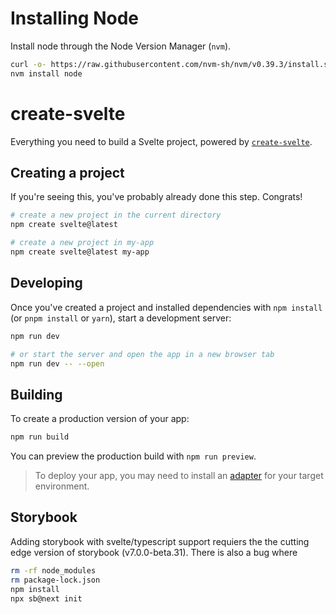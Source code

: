 # Installing Node

Install node through the Node Version Manager (`nvm`).

```bash
curl -o- https://raw.githubusercontent.com/nvm-sh/nvm/v0.39.3/install.sh | bash
nvm install node
```

# create-svelte

Everything you need to build a Svelte project, powered by [`create-svelte`](https://github.com/sveltejs/kit/tree/master/packages/create-svelte).

## Creating a project

If you're seeing this, you've probably already done this step. Congrats!

```bash
# create a new project in the current directory
npm create svelte@latest

# create a new project in my-app
npm create svelte@latest my-app
```

## Developing

Once you've created a project and installed dependencies with `npm install` (or `pnpm install` or `yarn`), start a development server:

```bash
npm run dev

# or start the server and open the app in a new browser tab
npm run dev -- --open
```

## Building

To create a production version of your app:

```bash
npm run build
```

You can preview the production build with `npm run preview`.

> To deploy your app, you may need to install an [adapter](https://kit.svelte.dev/docs/adapters) for your target environment.

## Storybook

Adding storybook with svelte/typescript support requiers the the cutting edge
version of storybook (v7.0.0-beta.31). There is also a bug where 

```bash
rm -rf node_modules
rm package-lock.json
npm install
npx sb@next init
```